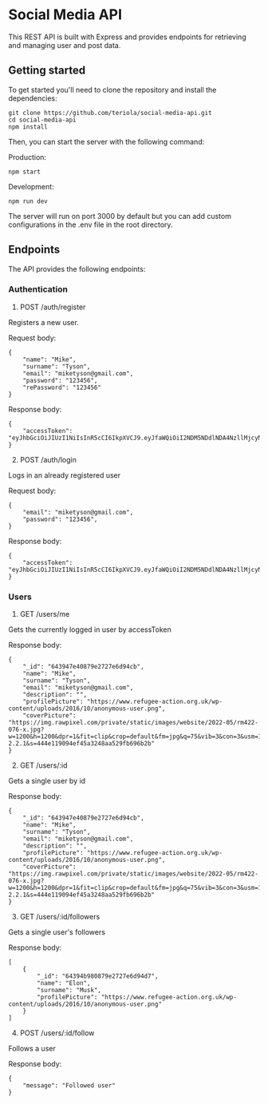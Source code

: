 # Social Media API

This REST API is built with Express and provides endpoints for retrieving and managing user and post data.

## Getting started

To get started you'll need to clone the repository and install the dependencies:

```
git clone https://github.com/teriola/social-media-api.git
cd social-media-api
npm install
```

Then, you can start the server with the following command:

Production:
```
npm start
```

Development:
```
npm run dev
```

The server will run on port 3000 by default but you can add custom configurations in the .env file in the root directory.

## Endpoints

The API provides the following endpoints:

### Authentication

1. POST /auth/register

Registers a new user.

Request body:
```
{
    "name": "Mike",
    "surname": "Tyson",
    "email": "miketyson@gmail.com",
    "password": "123456",
    "rePassword": "123456"
}
```

Response body:
```
{
    "accessToken": "eyJhbGciOiJIUzI1NiIsInR5cCI6IkpXVCJ9.eyJfaWQiOiI2NDM5NDdlNDA4NzllMjcyN2U2ZDk0Y2IiLCJlbWFpbCI6Im1pa2V0eXNvbkBnbWFpbC5jb20iLCJpYXQiOjE2ODE0NzU1NTd9.Mw9nxQ_MzZXuzRMxSCN_1jRKFwgKE83vKWzv_LdzqQI"
}
```

2. POST /auth/login

Logs in an already registered user

Request body:
```
{
    "email": "miketyson@gmail.com",
    "password": "123456",
}
```

Response body:
```
{
    "accessToken": "eyJhbGciOiJIUzI1NiIsInR5cCI6IkpXVCJ9.eyJfaWQiOiI2NDM5NDdlNDA4NzllMjcyN2U2ZDk0Y2IiLCJlbWFpbCI6Im1pa2V0eXNvbkBnbWFpbC5jb20iLCJpYXQiOjE2ODE0NzU1NTd9.Mw9nxQ_MzZXuzRMxSCN_1jRKFwgKE83vKWzv_LdzqQI"
}
```

### Users

1. GET /users/me

Gets the currently logged in user by accessToken

Response body:
```
{
    "_id": "643947e40879e2727e6d94cb",
    "name": "Mike",
    "surname": "Tyson",
    "email": "miketyson@gmail.com",
    "description": "",
    "profilePicture": "https://www.refugee-action.org.uk/wp-content/uploads/2016/10/anonymous-user.png",
    "coverPicture": "https://img.rawpixel.com/private/static/images/website/2022-05/rm422-076-x.jpg?w=1200&h=1200&dpr=1&fit=clip&crop=default&fm=jpg&q=75&vib=3&con=3&usm=15&cs=srgb&bg=F4F4F3&ixlib=js-2.2.1&s=444e119094ef45a3248aa529fb696b2b"
}
```

2. GET /users/:id

Gets a single user by id

Response body:
```
{
    "_id": "643947e40879e2727e6d94cb",
    "name": "Mike",
    "surname": "Tyson",
    "email": "miketyson@gmail.com",
    "description": "",
    "profilePicture": "https://www.refugee-action.org.uk/wp-content/uploads/2016/10/anonymous-user.png",
    "coverPicture": "https://img.rawpixel.com/private/static/images/website/2022-05/rm422-076-x.jpg?w=1200&h=1200&dpr=1&fit=clip&crop=default&fm=jpg&q=75&vib=3&con=3&usm=15&cs=srgb&bg=F4F4F3&ixlib=js-2.2.1&s=444e119094ef45a3248aa529fb696b2b"
}
```

3. GET /users/:id/followers

Gets a single user's followers

Response body:
```
[
    {
        "_id": "64394b980879e2727e6d94d7",
        "name": "Elon",
        "surname": "Musk",
        "profilePicture": "https://www.refugee-action.org.uk/wp-content/uploads/2016/10/anonymous-user.png"
    }
]
```

4. POST /users/:id/follow

Follows a user

Response body:
```
{
    "message": "Followed user"
}
```
